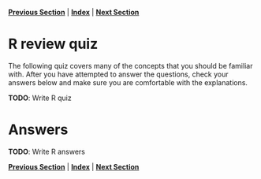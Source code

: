 **[Previous Section](review_of_R.html)** | **[Index](../index.html)** | **[Next Section](troubleshooting.html)**

R review quiz
======

The following quiz covers many of the concepts that you should be familiar with.
After you have attempted to answer the questions, check your answers below and
make sure you are comfortable with the explanations.

**TODO**: Write R quiz

Answers
======

**TODO**: Write R answers

**[Previous Section](review_of_R.html)** | **[Index](../index.html)** | **[Next Section](troubleshooting.html)**
